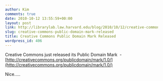 ```yaml
---
author: Kim
comments: true
date: 2010-10-12 13:55:59+00:00
layout: post
link: http://librarylab.law.harvard.edu/blog/2010/10/12/creative-commons-public-domain-mark-released/
slug: creative-commons-public-domain-mark-released
title: Creative Commons Public Domain Mark Released
wordpress_id: 406
---
```


Creative Commons just released its Public Domain Mark  - [http://creativecommons.org/publicdomain/mark/1.0/](http://creativecommons.org/publicdomain/mark/1.0/)

Nice.....
